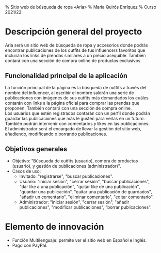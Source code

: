 % Sitio web de búsqueda de ropa «Aria»
% María Quirós Enríquez
% Curso 2021/22

# Descripción general del proyecto

Aria será un sitio web de búsqueda de ropa y accesorios donde podrás encontrar publicaciones de los outfits de tus influencers favoritos que incluirán los links de prendas similares a un precio asequible. También contará con una sección de compra online de productos exclusivos.

## Funcionalidad principal de la aplicación

La función principal de la página es la búsqueda de outfits a través del nombre del influencer, al escribir el nombre saldrán una serie de publicaciones con imágenes de sus outfits más demandados los cuáles contarán con links a la página oficial para comprar las prendas que proponen. También contará con una sección de compra online.<br>
Los usuarios que estén registrados contarán con un perfil donde podrán guardar las publicaciones que más le gusten para verlas en un futuro. También podrán intervenir con comentarios y likes en las publicaciones. <br>
El administrador será el encargado de llevar la gestión del sitio web, añadiendo, modificando o borrando publicaciones.

## Objetivos generales

* Objetivo: "Búsqueda de outfits (usuario), compra de productos (usuario), y gestión de publicaciones (administrador)".
* Casos de uso: 
    * Invitado: "registrarse", "buscar publicaciones".
    * Usuario: "iniciar sesión", "cerrar sesión", "buscar publicaciones", "dar like a una publicación", "quitar like de una publicación", "guardar una publicación", "quitar una publicación de guardados", "añadir un comentario", "eliminar comentario", "editar comentario".
    * Administrador: "iniciar sesión", "cerrar sesión", "añadir publicaciones", "modificar publicaciones", "borrar publicaciones".

# Elemento de innovación

  * Función Multilenguaje: permite ver el sitio web en Español e Inglés.
  * Pago con PayPal.

